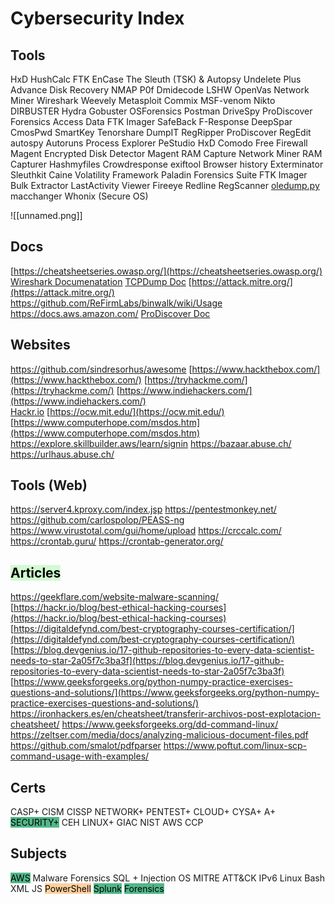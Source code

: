 # Cybersecurity Index
## Tools
HxD
HushCalc
FTK
EnCase
The Sleuth (TSK) & Autopsy
Undelete Plus
Advance Disk Recovery
NMAP 
P0f
Dmidecode
LSHW
OpenVas
Network Miner
Wireshark 
Weevely
Metasploit
Commix
MSF-venom
Nikto
DIRBUSTER
Hydra
Gobuster
OSForensics
Postman
DriveSpy
ProDiscover Forensics
Access Data FTK Imager
SafeBack
F-Response
DeepSpar
CmosPwd
SmartKey
Tenorshare
DumpIT
RegRipper
ProDiscover
RegEdit
autospy
Autoruns
Process Explorer
PeStudio
HxD
Comodo Free Firewall
Magent Encrypted Disk Detector
Magent RAM Capture
Network Miner
RAM Capturer 
Hashmyfiles
Crowdresponse
exiftool
Browser history Exterminator 
Sleuthkit
Caine
Volatility Framework
Paladin Forensics Suite
FTK Imager
Bulk Extractor
LastActivity Viewer
Fireeye Redline
RegScanner
[oledump.py](https://blog.didierstevens.com/programs/oledump-py/)
macchanger
Whonix (Secure OS)

![[unnamed.png]]

## Docs
[https://cheatsheetseries.owasp.org/](https://cheatsheetseries.owasp.org/)
[Wireshark Documenatation](https://www.wireshark.org/download/docs/Wireshark%20User%27s%20Guide.pdf)
[TCPDump Doc](https://packetlife.net/media/library/12/tcpdump.pdf)
[https://attack.mitre.org/](https://attack.mitre.org/)
https://github.com/ReFirmLabs/binwalk/wiki/Usage
https://docs.aws.amazon.com/
[ProDiscover Doc](ProDiscover.pdf)


## Websites
https://github.com/sindresorhus/awesome
[https://www.hackthebox.com/](https://www.hackthebox.com/)
[https://tryhackme.com/](https://tryhackme.com/)
[https://www.indiehackers.com/](https://www.indiehackers.com/)  
[Hackr.io](https://hackr.io/)
[https://ocw.mit.edu/](https://ocw.mit.edu/)
[https://www.computerhope.com/msdos.htm](https://www.computerhope.com/msdos.htm)
https://explore.skillbuilder.aws/learn/signin
https://bazaar.abuse.ch/
https://urlhaus.abuse.ch/


## Tools (Web)
https://server4.kproxy.com/index.jsp
https://pentestmonkey.net/
https://github.com/carlospolop/PEASS-ng
https://www.virustotal.com/gui/home/upload
https://crccalc.com/
https://crontab.guru/
https://crontab-generator.org/



## <mark style="background: #BBFABBA6;">Articles</mark> 
https://geekflare.com/website-malware-scanning/
[https://hackr.io/blog/best-ethical-hacking-courses](https://hackr.io/blog/best-ethical-hacking-courses)  
[https://digitaldefynd.com/best-cryptography-courses-certification/](https://digitaldefynd.com/best-cryptography-courses-certification/)  
[https://blog.devgenius.io/17-github-repositories-to-every-data-scientist-needs-to-star-2a05f7c3ba3f](https://blog.devgenius.io/17-github-repositories-to-every-data-scientist-needs-to-star-2a05f7c3ba3f)  
[https://www.geeksforgeeks.org/python-numpy-practice-exercises-questions-and-solutions/](https://www.geeksforgeeks.org/python-numpy-practice-exercises-questions-and-solutions/)
https://ironhackers.es/en/cheatsheet/transferir-archivos-post-explotacion-cheatsheet/
https://www.geeksforgeeks.org/dd-command-linux/
https://zeltser.com/media/docs/analyzing-malicious-document-files.pdf
https://github.com/smalot/pdfparser
https://www.poftut.com/linux-scp-command-usage-with-examples/

## Certs
CASP+
CISM
CISSP
NETWORK+
PENTEST+
CLOUD+
CYSA+
A+
<mark style="background: #52B788;">SECURITY+</mark> 
CEH
LINUX+
GIAC
NIST
AWS CCP

## Subjects
<mark style="background: #52B788;">AWS</mark> 
Malware Forensics
SQL + Injection
OS
MITRE ATT&CK
IPv6
Linux
Bash
XML
JS
<mark style="background: #FFB86CA6;">PowerShell</mark> 
<mark style="background: #52B788;">Splunk</mark> 
<mark style="background: #52B788;">Forensics</mark> 
